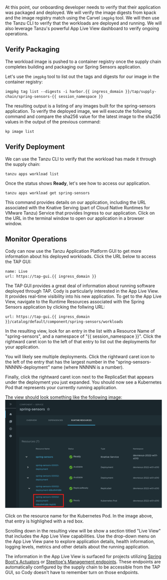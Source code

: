 At this point, our onboarding developer needs to verify that their application was packaged and deployed.  We will verify the image digests from kpack and the image registry match using the Carvel `imgpkg` tool.  We will then use the Tanzu CLI to verify that the workloads are deployed and running.  We will also leverage Tanzu's powerful App Live View dashboard to verify ongoing operations.

## Verify Packaging

The workload image is pushed to a container registry once the supply chain completes building and packaging our Spring Sensors application.

Let's use the `imgpkg` tool to list out the tags and digests for our image in the container registry:
```execute
imgpkg tag list --digests -i harbor.{{ ingress_domain }}/tap/supply-chain/spring-sensors-{{ session_namespace }}
```

The resulting output is a listing of any images built for the spring-sensors application.  To verify the deployed image, we will execute the following command and compare the sha256 value for the latest image to the sha256 values in the output of the previous command:

```execute
kp image list
```

## Verify Deployment

We can use the Tanzu CLI to verify that the workload has made it through the supply chain:

```execute
tanzu apps workload list
```

Once the status shows **Ready**, let's see how to access our application.

```execute
tanzu apps workload get spring-sensors
```

This command provides details on our application, including the URL associated with the Knative Serving (part of Cloud Native Runtimes for VMware Tanzu) Service that provides Ingress to our application.  Click on the URL in the terminal window to open our application in a browser window.

## Monitor Operations

Cody can now use the Tanzu Application Platform GUI to get more information about his deployed workloads.  Click the URL below to access the TAP GUI:
```dashboard:open-url
name: Live
url: https://tap-gui.{{ ingress_domain }}
```

The TAP GUI provides a great deal of information about running software deployed through TAP.  Cody is particularly interested in the App Live View.  It provides real-time visibility into his new application.  To get to the App Live View, navigate to the Runtime Resources associated with the Spring Sensors application by clicking the follwing URL:

```dashboard:open-url
url: https://tap-gui.{{ ingress_domain }}/catalog/default/component/spring-sensors/workloads
```

In the resulting view, look for an entry in the list with a Resource Name of "spring-sensors", and a namespace of "{{ session_namespace }}".  Click the rightward caret icon to the left of that entry to list out the deployments for your application.

You will likely see multiple deployments. Click the rightward caret icon to the left of the entry that has the largest number in the "spring-sensors-NNNNN-deployment" name (where NNNNN is a number).

Finally, click the rightward caret icon next to the ReplicaSet that appears under the deployment you just expanded.  You should now see a Kubernetes Pod that represents your currently running application.

The view should look something like the following image:
![TAP GUI with Workload Expanded](images/tap-gui-1.png)

Click on the resource name for the Kubernetes Pod.  In the image above, that entry is highlighed with a red box.

Scrolling down in the resulting view will be show a section titled "Live View" that includes the App Live View capabilities.  Use the drop-down menu on the App Live View pane to explore application details, health information, logging levels, metrics and other details about the running application.  

The information in the App Live View is surfaced for projects utilizing [Spring Boot's Actuators](https://docs.spring.io/spring-boot/docs/current/reference/html/actuator.html) or [Steeltoe's Management endpoints](https://steeltoe.io/cloud-management).  These endpoints are automatically configured by the supply chain to be accessible from the TAP GUI, so Cody doesn't have to remember turn on those endpoints.